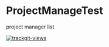 
# ProjectManageTest
project manager list

<a href="https://trackgit.com">
<img src="https://us-central1-trackgit-analytics.cloudfunctions.net/token/ping/ku6ngtynpts2zlv3kqku" alt="trackgit-views" />
</a>

